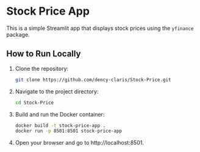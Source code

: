 # Stock Price App

This is a simple Streamlit app that displays stock prices using the `yfinance` package.

## How to Run Locally

1. Clone the repository:
   ```bash
   git clone https://github.com/dency-claris/Stock-Price.git
   ```
2. Navigate to the project directory:
   ```bash
   cd Stock-Price
   ```
3. Build and run the Docker container:
   ```bash
   docker build -t stock-price-app .
   docker run -p 8501:8501 stock-price-app
   ```
4. Open your browser and go to http://localhost:8501. 
   
